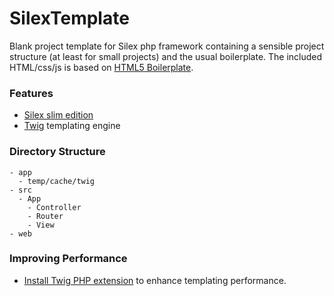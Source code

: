 SilexTemplate
=============

Blank project template for Silex php framework containing a sensible project structure (at least for small projects) and the usual boilerplate. The included HTML/css/js is based on [HTML5 Boilerplate](http://html5boilerplate.com/).

### Features
* [Silex slim edition](http://silex.sensiolabs.org/download)
* [Twig](http://twig.sensiolabs.org/) templating engine

### Directory Structure
```
- app
  - temp/cache/twig
- src
  - App
    - Controller
    - Router
    - View
- web
```

### Improving Performance
* [Install Twig PHP extension](http://twig.sensiolabs.org/doc/installation.html#installing-the-c-extension) to enhance templating performance.

